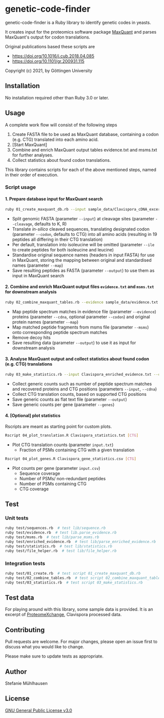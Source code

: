 # genetic-code-finder

genetic-code-finder is a Ruby library to identify genetic codes in yeasts.

It creates input for the proteomics software package [MaxQuant](https://www.maxquant.org/) and parses MaxQuant's output for codon translations.

Original publications based these scripts are
 * https://doi.org/10.1016/j.cub.2018.04.085
 * https://doi.org/10.1101/gr.200931.115

Copyright (c) 2021, by Göttingen University

## Installation

No installation required other than Ruby 3.0 or later.


## Usage

A complete work flow will consist of the following steps

 1. Create FASTA file to be used as MaxQuant database, containing a codon (e.g. CTG) translated into each amino acid.
 2. [Start MaxQuant]
 3. Combine and enrich MaxQuant output tables evidence.txt and msms.txt for further analyses.
 4. Collect statistics about found codon translations.

This library contains scripts for each of the above mentioned steps, named in their order of execution.

### Script usage

#### 1. Prepare database input for MaxQuant search

```bash
ruby 01_create_maxquant_db.rb --input sample_data/Clavispora_cDNA_excerpt.fasta --output Clavispora_maxquant_db.fas --map Clavispora_maxquant_db_map.csv [--codon CTG] [--cleavage K,R] [--ile]
```

 - Split genomic FASTA (parameter `--input`) at cleavage sites (parameter `--cleavage`, defaults to K, R)
 - Translate *in-silico* cleaved sequences, translating designated codon (parameter `--codon`, defaults to CTG) into all amino acids (resulting in 19  peptides all differing in their CTG translation)
 - Per default, translation into isoleucine will be omitted (parameter `--ile` to create peptides for both isoleucine and leucine)
- Standardise original sequence names (headers in input FASTA) for use in MaxQuant, storing the mapping between original and standardised names (parameter `--map`)
- Save resulting peptides as FASTA (parameter `--output`) to use them as input in MaxQuant search

#### 2. Combine and enrich MaxQuant output files `evidence.txt` and `msms.txt` for downstream analysis

```bash
ruby 02_combine_maxquant_tables.rb --evidence sample_data/evidence.txt --msms sample_data/msms.txt --map Clavispora_maxquant_db_map.csv --cdna sample_data/Clavispora_cDNA_excerpt.fasta --output Clavispora_enriched_evidence.txt [--codon CTG]
```

 - Map peptide spectrum matches in evidence file (parameter `--evidence`) proteins (parameter `--cdna`, optional parameter `--codon`) and original protein names (parameter `--map`)
 - Map matched peptide fragments from msms file (parameter `--msms`) onto corresponding peptide spectrum matches
 - Remove decoy hits
 - Save resulting data (parameter `--output`) to use it as input for downstream analysis

#### 3. Analyse MaxQuant output and collect statistics about found codon (e.g. CTG) translations

```bash
ruby 03_make_statistics.rb --input Clavispora_enriched_evidence.txt --cdna sample_data/Clavispora_cDNA_excerpt.fasta --output Clavispora_statistics.txt --genes Clavispora_gene_statistics.csv
```

 - Collect generic counts such as number of peptide spectrum matches and recovered proteins and CTG positions (parameters `--input`, `--cdna`)
 - Collect CTG translation counts, based on supported CTG positions
 - Save generic counts as flat text file (parameter `--output`)
 - Save generic counts per gene (parameter `--genes`)

#### 4. [Optional] plot statistics

Rscripts are meant as starting point for custom plots.
```bash
Rscript 04_plot_translation.R Clavispora_statistics.txt [CTG]
```
- Plot CTG translation counts (parameter `input.txt`)
    - Fraction of PSMs containing CTG with a given translation

```bash
Rscript 04_plot_genes.R Clavispora_gene_statistics.csv [CTG]
```

- Plot counts per gene (parameter `input.csv`)
    - Sequence coverage
    - Number of PSMs/ non-redundant peptides
    - Number of PSMs containing CTG
    - CTG coverage

## Test
### Unit tests

```bash
ruby test/sequences.rb  # test lib/sequence.rb
ruby test/evidence.rb  # test lib.parse_evidence.rb
ruby test/msms.rb  # test lib/parse_msms.rb
ruby test/enriched_evidence.rb  # test lib/parse_enriched_evidence.rb
ruby test/statistics.rb  # test lib/statistics.rb
ruby test/file_helper.rb  # test lib/file_helper.rb
```

### Integration tests

```bash
ruby test/01_create.rb  # test script 01_create_maxquant_db.rb
ruby test/02_combine_tables.rb  # test script 02_combine_maxquant_tables.rb
ruby test/03_statistics.rb  # test script 03_make_statistics.rb
```

## Test data
For playing around with this library, some sample data is provided. It is an excerpt of [ProteomeXchange](http://proteomecentral.proteomexchange.org/cgi/GetDataset?ID=PXD009494-1&test=no), Clavispora processed data.

## Contributing
Pull requests are welcome. For major changes, please open an issue first to discuss what you would like to change.

Please make sure to update tests as appropriate.

## Author
Stefanie Mühlhausen

## License
[GNU General Public License v3.0](https://www.gnu.org/licenses/gpl-3.0.de.html)
